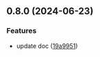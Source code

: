 ## 0.8.0 (2024-06-23)


### Features

* update doc ([19a9951](https://github.com/tiavina-mika/mui-tiptap-editor/commit/19a99519137bd1658bbacf73a80eac310626654c))


